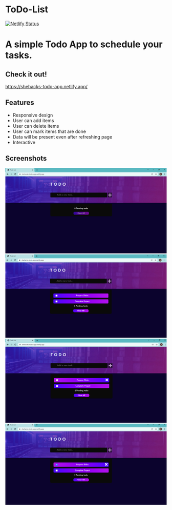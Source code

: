 # ToDo-List
[![Netlify Status](https://api.netlify.com/api/v1/badges/693cd849-1f88-40d9-98cd-c778ce44d966/deploy-status)](https://app.netlify.com/sites/shehacks-todo-app/deploys)

# A simple Todo App to schedule your tasks.
## Check it out!
https://shehacks-todo-app.netlify.app/
## Features
* Responsive design
* User can add items
* User can delete items
* User can mark items that are done
* Data will be present even after refreshing page
* Interactive
## Screenshots
![Screenshot](./img/ss1.png)
![Screenshot](./img/ss2.png)
![Screenshot](./img/ss3.png)
![Screenshot](./img/ss4.png)

